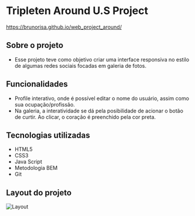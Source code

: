 # Tripleten Around U.S Project

https://brunorisa.github.io/web_project_around/

## Sobre o projeto

- Esse projeto teve como objetivo criar uma interface responsiva no estilo de algumas redes sociais focadas em galeria de fotos.

## Funcionalidades

- Profile interativo, onde é possível editar o nome do usuário, assim como sua ocupação/profissão.
- Na galeria, a interatividade se dá pela posibilidade de acionar o botão de curtir. Ao clicar, o coração é preenchido pela cor preta.

## Tecnologias utilizadas

- HTML5
- CSS3
- Java Script
- Metodologia BEM
- Git

## Layout do projeto

![Layout](./assets/Sem%20Título-1.jpg)
